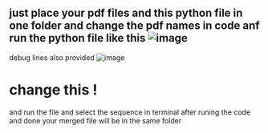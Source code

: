 just place your pdf files and this python file in one folder and change the pdf names in code anf run the python file
like this ![image](https://github.com/user-attachments/assets/61b2cfa1-37aa-4880-8f57-853511da5d7a)
---
debug lines also provided ![image](https://github.com/user-attachments/assets/df0ec450-7363-48c7-842d-6dad68958a50)
# change this !

and run the file and select the sequence in terminal after runing the code and done your merged file will be in the same folder
